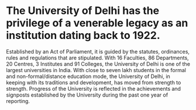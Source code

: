 # The University of Delhi has the privilege of a venerable legacy as an institution dating back to 1922.
Established by an Act of Parliament, it is guided by the statutes, ordinances, rules and regulations that are
stipulated.
With 16 Faculties, 86 Departments, 20 Centres, 3 Institutes and 91 Colleges, the University of Delhi is one
of the largest universities in India. With close to seven lakh students in the formal and non-formal/distance
education mode, the University of Delhi, in keeping with its traditions and development, has moved from
strength to strength.
Progress of the University is reflected in the achievements and signposts established by the University
during the past one year of reporting.
